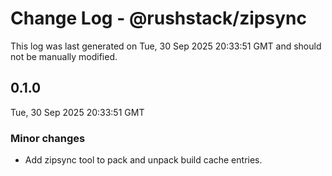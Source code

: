 # Change Log - @rushstack/zipsync

This log was last generated on Tue, 30 Sep 2025 20:33:51 GMT and should not be manually modified.

## 0.1.0
Tue, 30 Sep 2025 20:33:51 GMT

### Minor changes

- Add zipsync tool to pack and unpack build cache entries.

